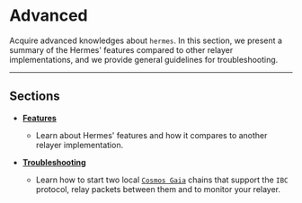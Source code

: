 # Advanced

Acquire advanced knowledges about `hermes`. In this section, we present a summary of the Hermes' features compared to other relayer implementations, and we provide general guidelines for troubleshooting. 

---

## Sections

- **[Features](./more-chains/index.md)**
    * Learn about Hermes' features and how it compares to another relayer implementation.

- **[Troubleshooting](./help_command.md)**
    * Learn how to start two local [`Cosmos Gaia`](https://github.com/cosmos/gaia) chains that support the `IBC` protocol, relay packets between them and to monitor your relayer.